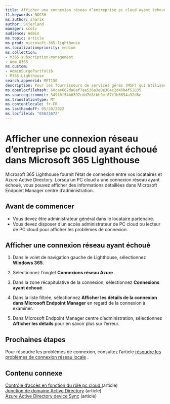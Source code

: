 ```yaml
---
title: Afficher une connexion réseau d’entreprise pc cloud ayant échoué dans Microsoft 365 Lighthouse
f1.keywords: NOCSH
ms.author: sharik
author: SKjerland
manager: scotv
audience: Admin
ms.topic: article
ms.prod: microsoft-365-lighthouse
ms.localizationpriority: medium
ms.collection:
- M365-subscription-management
- Adm_O365
ms.custom:
- AdminSurgePortfolib
- M365-Lighthouse
search.appverid: MET150
description: Pour les fournisseurs de services gérés (MSP) qui utilisent Microsoft 365 Lighthouse, découvrez comment afficher un PC cloud d’entreprise ayant échoué à la connexion réseau.
ms.openlocfilehash: 68cae662da8af7ee536a3e0e304c2d46b4f52835
ms.sourcegitcommit: 349f0f54b0397cdd7d8fbb9ef07f1b6654a32d6e
ms.translationtype: MT
ms.contentlocale: fr-FR
ms.lasthandoff: 05/20/2022
ms.locfileid: "65623672"
---
```

# <a name="view-an-enterprise-cloud-pc-failed-network-connection-in-microsoft-365-lighthouse"></a>Afficher une connexion réseau d’entreprise pc cloud ayant échoué dans Microsoft 365 Lighthouse

Microsoft 365 Lighthouse fournit l’état de connexion entre vos locataires et Azure Active Directory. Lorsqu’un PC cloud a une connexion réseau ayant échoué, vous pouvez afficher des informations détaillées dans Microsoft Endpoint Manager centre d’administration.

## <a name="before-you-begin"></a>Avant de commencer

- Vous devez être administrateur général dans le locataire partenaire.
- Vous devez disposer d’un accès administrateur de PC cloud ou lecteur de PC cloud pour afficher les problèmes de connexion.

## <a name="view-a-failed-network-connection"></a>Afficher une connexion réseau ayant échoué

1. Dans le volet de navigation gauche de Lighthouse, sélectionnez **Windows 365**.

2. Sélectionnez l’onglet **Connexions réseau Azure** .

3. Dans la zone récapitulative de la connexion, sélectionnez **Connexions ayant échoué**.

4. Dans la liste filtrée, sélectionnez **Afficher les détails de la connexion dans Microsoft Endpoint Manager** en regard de la connexion à examiner.

5. Dans Microsoft Endpoint Manager centre d’administration, sélectionnez **Afficher les détails** pour en savoir plus sur l’erreur.

## <a name="next-steps"></a>Prochaines étapes

Pour résoudre les problèmes de connexion, consultez l’article [résoudre les problèmes de connexion réseau locale](/windows-365/enterprise/troubleshoot-on-premises-network-connection) .

## <a name="related-content"></a>Contenu connexe

[Contrôle d’accès en fonction du rôle pc cloud ](/windows-365/enterprise/role-based-access)(article)\
[Jonction de domaine Active Directory](/windows-365/enterprise/troubleshoot-on-premises-network-connection#active-directory-domain-join) (article)\
[Azure Active Directory device Sync](/windows-365/enterprise/troubleshoot-on-premises-network-connection#azure-active-directory-device-sync) (article)
